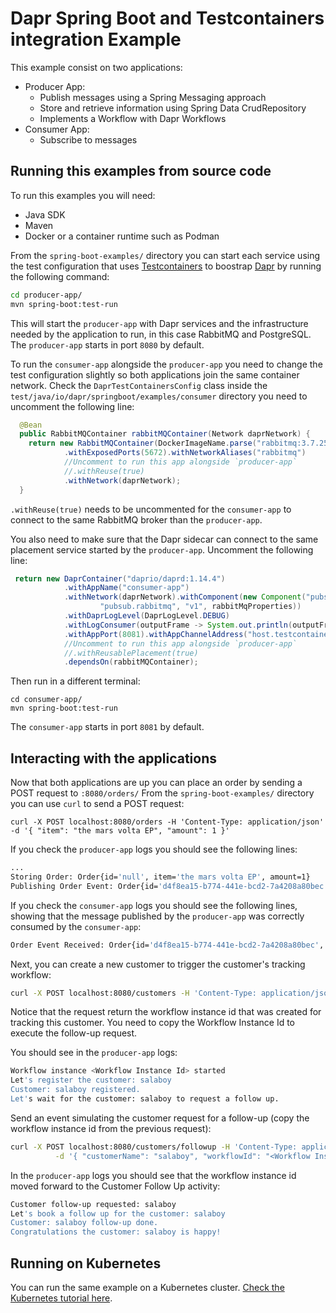 # Dapr Spring Boot and Testcontainers integration Example

This example consist on two applications:
- Producer App: 
  - Publish messages using a Spring Messaging approach 
  - Store and retrieve information using Spring Data CrudRepository 
  - Implements a Workflow with Dapr Workflows
- Consumer App:
  - Subscribe to messages

## Running this examples from source code

To run this examples you will need: 
- Java SDK
- Maven
- Docker or a container runtime such as Podman

From the `spring-boot-examples/` directory you can start each service using the test configuration that uses 
[Testcontainers](https://testcontainers.com) to boostrap [Dapr](https://dapr.io) by running the following command: 

```bash
cd producer-app/
mvn spring-boot:test-run
```

This will start the `producer-app` with Dapr services and the infrastructure needed by the application to run, 
in this case RabbitMQ and PostgreSQL. The `producer-app` starts in port `8080` by default.

To run the `consumer-app` alongside the `producer-app` you need to change the test configuration slightly so both applications join the same 
container network. Check the `DaprTestContainersConfig` class inside the 
`test/java/io/dapr/springboot/examples/consumer` directory you need to uncomment the following line: 

```java
  @Bean
  public RabbitMQContainer rabbitMQContainer(Network daprNetwork) {
    return new RabbitMQContainer(DockerImageName.parse("rabbitmq:3.7.25-management-alpine"))
            .withExposedPorts(5672).withNetworkAliases("rabbitmq")
            //Uncomment to run this app alongside `producer-app` 
            //.withReuse(true)
            .withNetwork(daprNetwork);
  }
```

`.withReuse(true)` needs to be uncommented for the `consumer-app` to connect to the same RabbitMQ broker 
than the `producer-app`.

You also need to make sure that the Dapr sidecar can connect to the same placement service started by the `producer-app`.
Uncomment the following line: 

```java
 return new DaprContainer("daprio/daprd:1.14.4")
            .withAppName("consumer-app")
            .withNetwork(daprNetwork).withComponent(new Component("pubsub",
                    "pubsub.rabbitmq", "v1", rabbitMqProperties))
            .withDaprLogLevel(DaprLogLevel.DEBUG)
            .withLogConsumer(outputFrame -> System.out.println(outputFrame.getUtf8String()))
            .withAppPort(8081).withAppChannelAddress("host.testcontainers.internal")
            //Uncomment to run this app alongside `producer-app`
            //.withReusablePlacement(true)
            .dependsOn(rabbitMQContainer);
```

Then run in a different terminal: 

```
cd consumer-app/
mvn spring-boot:test-run
```
The `consumer-app` starts in port `8081` by default.

## Interacting with the applications

Now that both applications are up you can place an order by sending a POST request to `:8080/orders/`
From the `spring-boot-examples/` directory you can use `curl` to send a POST request: 
```
curl -X POST localhost:8080/orders -H 'Content-Type: application/json' -d '{ "item": "the mars volta EP", "amount": 1 }'
```

If you check the `producer-app` logs you should see the following lines: 

```bash
...
Storing Order: Order{id='null', item='the mars volta EP', amount=1}
Publishing Order Event: Order{id='d4f8ea15-b774-441e-bcd2-7a4208a80bec', item='the mars volta EP', amount=1}

```

If you check the `consumer-app` logs you should see the following lines, showing that the message 
published by the `producer-app` was correctly consumed by the `consumer-app`:

```bash
Order Event Received: Order{id='d4f8ea15-b774-441e-bcd2-7a4208a80bec', item='the mars volta EP', amount=1}
```

Next, you can  create a new customer to trigger the customer's tracking workflow: 

```bash
curl -X POST localhost:8080/customers -H 'Content-Type: application/json' -d '{ "customerName": "salaboy" }'
```
Notice that the request return the workflow instance id that was created for tracking this customer. 
You need to copy the Workflow Instance Id to execute the follow-up request.

You should see in the `producer-app` logs: 

```bash
Workflow instance <Workflow Instance Id> started
Let's register the customer: salaboy
Customer: salaboy registered.
Let's wait for the customer: salaboy to request a follow up.
```

Send an event simulating the customer request for a follow-up (copy the workflow instance id from the previous request):
```bash
curl -X POST localhost:8080/customers/followup -H 'Content-Type: application/json' \
          -d '{ "customerName": "salaboy", "workflowId": "<Workflow Instance Id>" }'
```

In the `producer-app` logs you should see that the workflow instance id moved forward to the Customer Follow Up activity: 

```bash
Customer follow-up requested: salaboy
Let's book a follow up for the customer: salaboy
Customer: salaboy follow-up done.
Congratulations the customer: salaboy is happy!
```

## Running on Kubernetes

You can run the same example on a Kubernetes cluster. [Check the Kubernetes tutorial here](kubernetes/README.md).

